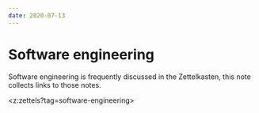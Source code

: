 ```yaml
---
date: 2020-07-13
---
```


# Software engineering
Software engineering is frequently discussed in the Zettelkasten, this note collects links to those
notes.

<z:zettels?tag=software-engineering>
